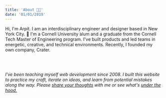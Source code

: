 ```yaml
---
title: 'About 👨‍🚀'
date: '01/01/2019'
---
```


Hi, I'm Arpit. I am an interdisciplinary engineer and designer based in New York City. 🗽
I'm a Cornell University alum and a graduate from the Cornell Tech Master of Engineering program.
I've built products and led teams in energetic, creative, and technical environments.
Recently, I founded my own company, Crater.

<br />
<br />

_I've been teaching myself web development since 2008.
I built this website to practice my craft, iterate on ideas, and learn from potential mistakes along the way.
Please [share your thoughts](/contact) with me or see what's [under the hood.](/colophon)_
